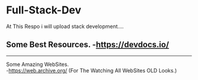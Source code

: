 # Full-Stack-Dev
At This Respo i will upload stack development....


Some Best Resources.
-https://devdocs.io/
-

<hr>

Some Amazing WebSites.<br>
-https://web.archive.org/ (For The Watching All WebSites OLD Looks.) 
